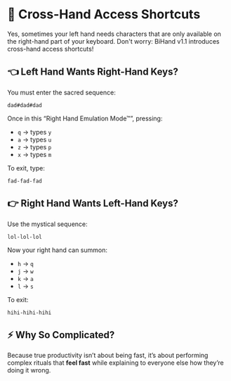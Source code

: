 # 🔑 Cross-Hand Access Shortcuts

Yes, sometimes your left hand needs characters that are only available on the right-hand part of your keyboard. Don't worry: BiHand v1.1 introduces cross-hand access shortcuts!

## 👈 Left Hand Wants Right-Hand Keys?

You must enter the sacred sequence:

```
dad#dad#dad
```

Once in this “Right Hand Emulation Mode™”, pressing:

- `q` → types `y`
- `a` → types `u`
- `z` → types `p`
- `x` → types `m`

To exit, type:

````
fad-fad-fad
````

## 👉 Right Hand Wants Left-Hand Keys?
Use the mystical sequence:

```
lol-lol-lol
```

Now your right hand can summon:

- `h` → `q`
- `j` → `w`
- `k` → `a`
- `l` → `s`

To exit:

```
hihi-hihi-hihi
```

## ⚡ Why So Complicated?

Because true productivity isn’t about being fast, it’s about performing complex rituals that **feel fast** while explaining to everyone else how they’re doing it wrong.